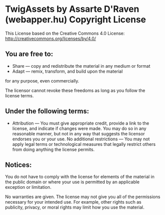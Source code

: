 TwigAssets by Assarte D'Raven (webapper.hu) Copyright License
=============================================================

This License based on the Creative Commons 4.0 License: http://creativecommons.org/licenses/by/4.0/

You are free to:
----------------

- Share — copy and redistribute the material in any medium or format
- Adapt — remix, transform, and build upon the material

for any purpose, even commercially.

The licensor cannot revoke these freedoms as long as you follow the license terms.

Under the following terms:
--------------------------

- Attribution — You must give appropriate credit, provide a link to the license, and indicate if changes were made. You may do so in any reasonable manner, but not in any way that suggests the licensor endorses you or your use.
No additional restrictions — You may not apply legal terms or technological measures that legally restrict others from doing anything the license permits.

Notices:
--------

You do not have to comply with the license for elements of the material in the public domain or where your use is permitted by an applicable exception or limitation.

No warranties are given. The license may not give you all of the permissions necessary for your intended use. For example, other rights such as publicity, privacy, or moral rights may limit how you use the material.
